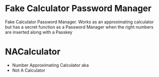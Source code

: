 # Fake Calculator Password Manager
Fake Calculator Password Manager. Works as an approximating calculator but has a secret function as a Password Manager when the right numbers are inserted along with a Passkey

# NACalculator
- Number Approximating Calculator
aka
- Not A Calculator
